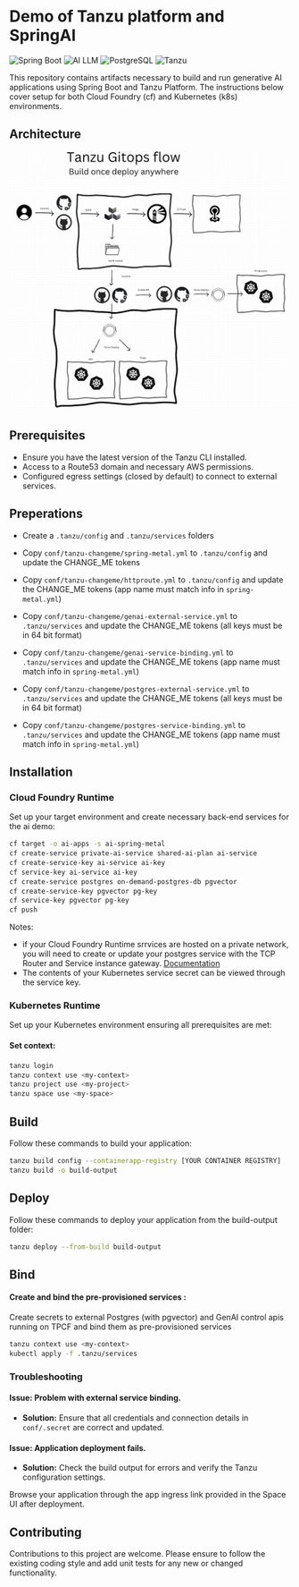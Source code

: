 # Demo of Tanzu platform and SpringAI

![Spring Boot](https://img.shields.io/badge/Spring%20Boot-3.1.2-brightgreen.svg)
![AI LLM](https://img.shields.io/badge/AI-LLM-blue.svg)
![PostgreSQL](https://img.shields.io/badge/postgres-15.1-red.svg)
![Tanzu](https://img.shields.io/badge/tanzu-platform-purple.svg)

This repository contains artifacts necessary to build and run generative AI applications using Spring Boot and Tanzu Platform. The instructions below cover setup for both Cloud Foundry (cf) and Kubernetes (k8s) environments.

## Architecture

![Alt text](https://github.com/0pens0/spring-metal/blob/main/image.png?raw=true "Spring-metal AI topology")

## Prerequisites
- Ensure you have the latest version of the Tanzu CLI installed.
- Access to a Route53 domain and necessary AWS permissions.
- Configured egress settings (closed by default) to connect to external services.

## Preperations

- Create a ```.tanzu/config``` and ```.tanzu/services``` folders

- Copy ```conf/tanzu-changeme/spring-metal.yml``` to ```.tanzu/config``` and update the CHANGE_ME tokens
- Copy ```conf/tanzu-changeme/httproute.yml``` to ```.tanzu/config``` and update the CHANGE_ME tokens (app name must match info in ```spring-metal.yml```)

- Copy ```conf/tanzu-changeme/genai-external-service.yml``` to ```.tanzu/services``` and update the CHANGE_ME tokens (all keys must be in 64 bit format)
- Copy ```conf/tanzu-changeme/genai-service-binding.yml``` to ```.tanzu/services``` and update the CHANGE_ME tokens (app name must match info in ```spring-metal.yml```)

- Copy ```conf/tanzu-changeme/postgres-external-service.yml``` to ```.tanzu/services``` and update the CHANGE_ME tokens (all keys must be in 64 bit format)
- Copy ```conf/tanzu-changeme/postgres-service-binding.yml``` to ```.tanzu/services``` and update the CHANGE_ME tokens (app name must match info in ```spring-metal.yml```)

## Installation

### Cloud Foundry Runtime
Set up your target environment and create necessary back-end services for the ai demo:

```bash
cf target -o ai-apps -s ai-spring-metal
cf create-service private-ai-service shared-ai-plan ai-service
cf create-service-key ai-service ai-key
cf service-key ai-service ai-key
cf create-service postgres on-demand-postgres-db pgvector
cf create-service-key pgvector pg-key
cf service-key pgvector pg-key
cf push
```
Notes:
- if your Cloud Foundry Runtime srrvices are hosted on a private network, you will need to create or update your postgres service with the TCP Router and Service instance gateway.  [Documentation](https://docs.vmware.com/en/VMware-Tanzu-Postgres-for-Tanzu-Application-Service/1.1/postgres/create-service-gateway-instance.html)
- The contents of your Kubernetes service secret can be viewed through the service key.  
  
### Kubernetes Runtime

Set up your Kubernetes environment ensuring all prerequisites are met:

#### Set context:

```bash
tanzu login
tanzu context use <my-context>
tanzu project use <my-project>
tanzu space use <my-space>
```
## Build

Follow these commands to build your application:

```bash
tanzu build config --containerapp-registry [YOUR CONTAINER REGISTRY] 
tanzu build -o build-output
```

## Deploy

Follow these commands to deploy your application from the build-output folder:

```bash
tanzu deploy --from-build build-output
```

## Bind

#### Create and bind the pre-provisioned services :
Create secrets to external Postgres (with pgvector) and GenAI control apis running on TPCF and bind them as pre-provisioned services 

```bash
tanzu context use <my-context>
kubectl apply -f .tanzu/services
```

### Troubleshooting

#### Issue: Problem with external service binding.
- **Solution:** Ensure that all credentials and connection details in `conf/.secret` are correct and updated.

#### Issue: Application deployment fails.
- **Solution:** Check the build output for errors and verify the Tanzu configuration settings.

Browse your application through the app ingress link provided in the Space UI after deployment.

## Contributing
Contributions to this project are welcome. Please ensure to follow the existing coding style and add unit tests for any new or changed functionality.


